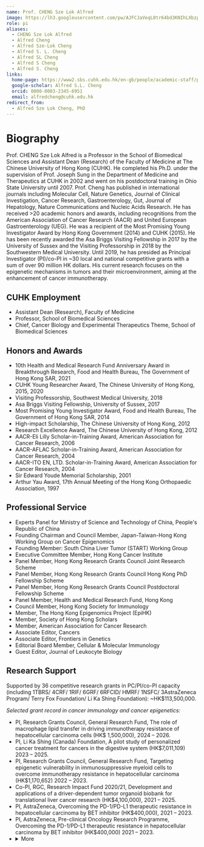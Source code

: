 ```yaml
---
name: Prof. CHENG Sze Lok Alfred
image: https://lh3.googleusercontent.com/pw/AJFCJaVeqL0tr64bd3KNIhLXbzpOGCh4IxjyXuFiFnINaj4wVhlt9ZzfPaLM0ZnvGJkNS4nWHJjsPa5_EQcvlKKBCadUrn5SeVL2xBc8Rp7Wb6ZU24BR3vWgzsit6G145gJP2Y5gLgHHFPB60cUENFQdXxq4=w1308-h1308-s-no
role: pi
aliases:
  - CHENG Sze Lok Alfred
  - Alfred Cheng
  - Alfred Sze-Lok Cheng
  - Alfred S. L. Cheng
  - Alfred SL Cheng
  - Alfred S Cheng
  - Alfred S. Cheng
links:
  home-page: https://www2.sbs.cuhk.edu.hk/en-gb/people/academic-staff/prof-cheng-sze-lok-alfred
  google-scholar: Alfred S.L. Cheng
  orcid: 0000-0003-2345-6951
  email: alfredcheng@cuhk.edu.hk
redirect_from:
  - Alfred Sze Lok Cheng, PhD
---
```


# Biography
Prof. CHENG Sze Lok Alfred is a Professor in the School of Biomedical Sciences and Assistant Dean (Research) of the Faculty of Medicine at The Chinese University of Hong Kong (CUHK). He completed his Ph.D. under the supervision of Prof. Joseph Sung in the Department of Medicine and Therapeutics at CUHK in 2002 and went on his postdoctoral training in Ohio State University until 2007. Prof. Cheng has published in international journals including Molecular Cell, Nature Genetics, Journal of Clinical Investigation, Cancer Research, Gastroenterology, Gut, Journal of Hepatology, Nature Communications and Nucleic Acids Research. He has received >20 academic honors and awards, including recognitions from the American Association of Cancer Research (AACR) and United European Gastroenterology (UEG). He was a recipient of the Most Promising Young Investigator Award by Hong Kong Government (2014) and CUHK (2015). He has been recently awarded the Asa Briggs Visiting Fellowship in 2017 by the University of Sussex and the Visiting Professorship in 2018 by the Southwestern Medical University. Until 2019, he has presided as Principal Investigator (PI)/co-PI in ~30 local and national competitive grants with a sum of over 90 million HK dollars. His current research focuses on the epigenetic mechanisms in tumors and their microenvironment, aiming at the enhancement of cancer immunotherapy.

## CUHK Employment
* Assistant Dean (Research), Faculty of Medicine  
* Professor, School of Biomedical Sciences  
* Chief, Cancer Biology and Experimental Therapeutics Theme, School of Biomedical Sciences  

## Honors and Awards
* 10th Health and Medical Research Fund Anniversary Award in Breakthrough Research, Food and Health Bureau, The Government of Hong Kong SAR, 2021  
* CUHK Young Researcher Award, The Chinese University of Hong Kong, 2015, 2020  
* Visiting Professorship, Southwest Medical University, 2018  
* Asa Briggs Visiting Fellowship, University of Sussex, 2017   
* Most Promising Young Investigator Award, Food and Health Bureau, The Government of Hong Kong SAR, 2014  
* High-impact Scholarship, The Chinese University of Hong Kong, 2012  
* Research Excellence Award, The Chinese University of Hong Kong, 2012  
* AACR-Eli Lilly Scholar-in-Training Award, American Association for Cancer Research, 2006  
* AACR-AFLAC Scholar-in-Training Award, American Association for Cancer Research, 2004  
* AACR-ITO EN, LTD. Scholar-in-Training Award, American Association for Cancer Research, 2004  
* Sir Edward Youde Memorial Scholarship, 2001  
* Arthur Yau Award, 17th Annual Meeting of the Hong Kong Orthopaedic Association, 1997  


## Professional Service
* Experts Panel for Ministry of Science and Technology of China, People's Republic of China
* Founding Chairman and Council Member, Japan-Taiwan-Hong Kong Working Group on Cancer Epigenomics
* Founding Member: South China Liver Tumor (START) Working Group
* Executive Committee Member, Hong Kong Cancer Institute
* Panel Member, Hong Kong Research Grants Council Joint Research Scheme
* Panel Member, Hong Kong Research Grants Council Hong Kong PhD Fellowship Scheme
* Panel Member, Hong Kong Research Grants Council Postdoctoral Fellowship Scheme
* Panel Member, Health and Medical Research Fund, Hong Kong
* Council Member, Hong Kong Society for Immunology
* Member, The Hong Kong Epigenomics Project (EpiHK)
* Member, Society of Hong Kong Scholars
* Member, American Association for Cancer Research
* Associate Editor, Cancers
* Associate Editor, Frontiers in Genetics
* Editorial Board Member, Cellular & Molecular Immunology
* Guest Editor, Journal of Leukocyte Biology


## Research Support
Supported by 36 competitive research grants in PC/PI/co-PI capacity (including 1TBRS/ 4CRF/ 1RIF/ 6GRF/ 6RFCID/ HMRF/ 1NSFC/ 3AstraZeneca Program/ Terry Fox Foundation/ Li Ka Shing Foundation): ~HK$113,500,000.

*Selected grant record in cancer immunology and cancer epigenetics:*

* PI, Research Grants Council, General Research Fund, The role of macrophage lipid transfer in driving immunotherapy resistance of hepatocellular carcinoma cells (HK$ 1,500,000), 2024 – 2026.
* PI, Li Ka Shing (Canada) Foundation, A pilot study of personalized cancer treatment for cancers in the digestive system (HK$7,011,109) 2023 – 2025.  
* PI, Research Grants Council, General Research Fund, Targeting epigenetic vulnerability in immunosuppressive myeloid cells to overcome immunotherapy resistance in hepatocellular carcinoma (HK$1,170,652) 2022 – 2023.
* Co-PI, RGC, Research Impact Fund 2020/21, Development and applications of a driver-dependent tumor organoid biobank for translational liver cancer research (HK$4,100,000), 2021 – 2025.
* PI, AstraZeneca, Overcoming the PD-1/PD-L1 therapeutic resistance in hepatocellular carcinoma by BET inhibitor (HK$400,000), 2021 – 2023.
* PI, AstraZeneca, Pre-clinical Oncology Research Programme, Overcoming the PD-1/PD-L1 therapeutic resistance in hepatocellular carcinoma by BET inhibitor (HK$400,000) 2021 – 2023.  
* <details><summary> More</summary>
    <ul>
      <li>PI, Research Grants Council, General Research Fund, Resistance to immune checkpoint targeting in hepatocellular carcinoma: Role of tumor interferon signaling (HK$1,195,542) 2021 – 2022.</li>
      <li>PI, RGC, General Research Fund 2019/20, Molecular and functional characterization of the immunoregulatory CCRK-mTOR pathway in NAFLD-associated hepatocellular carcinoma (HK$1,049,917), 2020 – 2022.</li>
      <li>PI, CUHK, Direct Grant for Research 2019/20, Immunometabolic mechanism in NAFLD-associated HCC (HK$62,000), 2020 – 2021.</li>
      <li>Co-PI, RGC, Collaborative Research Fund 2018/19, A state-of-the-art X-ray diffraction facility for structural biology research in Hong Kong (HK$2,306,960), 2019 – 2022.</li>
      <li>Co-PI, RGC, Collaborative Research Fund 2018/19, A nanochannel-based next-generation mapping system for the study of complex genomic feature and variation for biotechnological and biomedical applications (HK$2,173,431), 2019 – 2022.</li>
      <li>PC, Collaborative Research Fund, Deciphering enhancer regulation of tumor immune evasion to develop new combination immunotherapies (HK$6,990,790), 2019 – 2022.</li>
      <li>PI, Food & Health Bureau, Health and Medical Research Fund, A novel liver-specific PD-L1-trap nanoparticle for hepatocellular carcinoma immunotherapy (HK$1,187,900), 2019 – 2021.</li>
      <li>PI, Celleron Therapeutics (UK) Limited, Efficacy of combined CXD101, a class I HDAC inhibitor, and anti-PD-L1 immunotherapy in HCC orthotopic mouse model (HK$282,000), 2019 – 2020.</li>
      <li>Co-PI, Bristol-Myers Squibb, BMS Pre-clinical Program 2018/19, Investigating the efficacy and mechanistic basis of BET and PD-1/PD-L1 co-blockade in fibrosis-associated hepatocellular carcinoma (HK$100,000), 2019 – 2020.</li>
      <li>Co-PI, RGC, Theme-based Research Scheme 2018/19, Potentiating Host Immunity for HIV-1 Functional Cure (HK$47,128,000), 2018 – 2023.</li>
      <li>PI, Terry Fox Foundation, Terry Fox Cancer Research Funding 2018/19, Functional dissection of fibrosis-induced monocytic myeloid-derived suppressor cells (M-MDSCs) to develop new combination immunotherapy for hepatocellular carcinoma (HK$1,200,000), 2018 – 2021.</li>
      <li>PI, CUHK, Direct Grant for Research 2017/18, Mechanistic dissection of the oncogenic cell cycle-related kinase (CCRK) pathway in obesity-related hepatocellular carcinoma, (HK$71,000), 2018 – 2019.</li>
      <li>Co-PI, AstraZeneca, Pre-clinical Oncology Research Programme 2018/19, Targeting the immunosuppressive tumor microenvironment by CXCR2 blockade for hepatocellular carcinoma therapy (HK$100,000), 2018 – 2019.</li>
      <li>Co-PI, AstraZeneca, Pre-clinical Oncology Research Programme 2017/18, Enhancement of Hepatocellular Carcinoma Immunotherapy through mTOR Inhibition (HK$400,000), 2017 – 2019.</li>
      <li>PI, CUHK, Focused Innovations Scheme – Scheme B, Seed Support for High Promise Initiatives 2015/16, Structure-function of Cell Cycle-related Kinase – from Molecular Mechanism to Targeted Drug Development (HK$2,000,000), 2017 – 2018.</li>
      <li>PI, RGC, General Research Fund 2015/16, Dissecting an inflammatory-CCRK circuitry in non-alcoholic fatty liver disease-related hepatocarcinogenesis, (HK$763,612), 2016 – 2018.</li>
      <li>PI, CUHK, Direct Grant for Research 2015/16, Role of a CCRK Epigenetic Circuitry in Hepatocarcinogenesis and Patient Survival (HK$50,000), 2016 – 2017.</li>
      <li>PI, RGC, Collaborative Research Fund 2014/15, Functional Liver Cancer Epigenomics: Exploiting Epigenetic Vulnerabilities for Therapeutics (HK$7,418,375), 2015 – 2018.</li>
      <li>Co-PI, RGC, Collaborative Research Fund 2014/15, Elucidating the molecular defects associated with PTEN mutations in Autism Spectrum Disorders (HK$5,330,831), 2015 – 2018.</li>
      <li>PI, RGC, General Research Fund 2013/14, Mechanistic characterization of liver cancer epigenome mediated by androgen receptor signaling (HK$887,850), 2014 – 2017.</li>
      <li>PI, Food & Health Bureau, Health and Medical Research Fund 2013/14, Targeting H3K27 trimethylation epigenome for liver cancer prevention (HK$738,206), 2014 – 2015.</li>
      <li>PI, CUHK, Direct Grant for Research 2013/14, A novel link between androgen receptor signaling and DNA repair in hepatocellular carcinoma (HK$48,000), 2014 – 2015.</li>
      <li>PI, National Natural Science Foundation of China, Natural Science Foundation of China 2011/12, Regulation of DNA methylation by Cell Cycle-Related Kinase, a novel oncogenic kinase in hepatocellular carcinoma, (RMB$700,000), 2013 – 2016.</li>
      <li>PI, CUHK, Focused Investments Scheme – Scheme B (High Promise Initiatives) 2011/12, Transcriptional and epigenetic control of hepatocarcinogenesis: Effect of metabolic syndrome (HK$3,230,000), 2013 – 2015.</li>
      <li>Co-PI, RGC, Collaborative Research Fund 2010/11, Centre for MicroRNA Study – Basic Research and Clinical Potentials in Cancer (HK$4,253,000), 2012 – 2015.</li>
      <li>PI, Food & Health Bureau, Health and Medical Research Fund 2011/12, A novel androgen receptor oncogenic circuitry in hepatitis B virus-associated hepatocarcinogenesis, (HK$685,020), 2012 – 2014.</li>
      <li>PI, RGC, General Research Fund 2009/10, Dissecting the oncogenic function of a novel androgen receptor-dependent direct target, cell cycle-related kinase (CCRK), in hepatocellular carcinoma (HK$887,400), 2011 – 2013.</li>
      <li>PI, RGC, General Research Fund 2008/09, Role of EZH2-mediated epigenetic silencing in hepatocellular carcinoma (HK$979,152), 2010 – 2011.</li>
      <li>PI, Food & Health Burea, Research Fund for the Control of Infectious Diseases 2008/09, Role of H3K27 trimethylation in Hepatitis B virus-induced hepatocarcinogenesis (HK$798,280), 2010 – 2011.</li>
      <li>Co-PI, RGC, Collaborative Research Fund 2007/08, Centre for MicroRNA Study – Basic Research and Clinical Potentials in Cancer (HK$5,700,000), 2009 – 2012.</li>
      <li>PI, Food & Health Bureau, Research Fund for the Control of Infectious Diseases 2007/08, Helicobacter pylori-induced DNA methylation during gastric carcinogenesis (HK$867,966), 2008 – 2010.</li>
      <li>PI, Food & Health Bureau, Research Fund for the Control of Infectious Diseases 2007/08, Elucidating gene regulatory networks of HBx isolated from novel HBV subgenotype/mutants associated with increased risk of hepatocellular carcinoma (HK$799,216), 2008 – 2010.</li>
    </ul>
  </details>